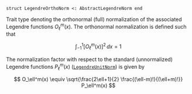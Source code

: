 ```
struct LegendreOrthoNorm <: AbstractLegendreNorm end
```

Trait type denoting the orthonormal (full) normalization of the associated Legendre functions $O_\ell^m(x)$. The orthonormal normalization is defined such that

$$
    \int_{-1}^{1} \left[ O_\ell^m(x) \right]^2 \,dx = 1
$$

The normalization factor with respect to the standard (unnormalized) Legendre functions $P_\ell^m(x)$ ([`LegendreUnitNorm`](@ref)) is given by

$$
    O_\ell^m(x) \equiv \sqrt{\frac{2\ell+1}{2} \frac{(\ell-m)!}{(\ell+m)!}} P_\ell^m(x)
$$
